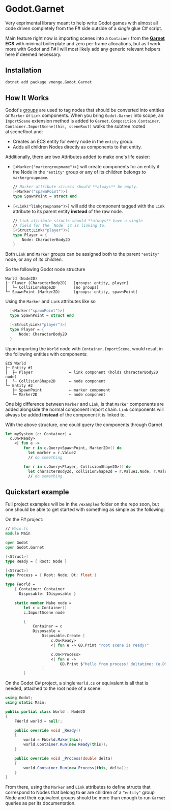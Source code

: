 # Godot.Garnet

Very exprimental library meant to help write Godot games with almost all code
driven completely from the F# side outside of a *single* glue C# script.

Main feature right now is importing scenes into a `Container` from the **[Garnet](https://github.com/bcarruthers/garnet) ECS** with minimal boilerplate and zero per‑frame allocations,
but as I work more with Godot and F# I will most likely add any generic relevant helpers here if deemed necessary.

## Installation

```bash
dotnet add package vmenge.Godot.Garnet
```

## How It Works

Godot's [groups](https://docs.godotengine.org/en/4.4/tutorials/scripting/groups.html) are used to tag nodes that should be converted into entities or `Marker` or `Link` components.
When you bring `Godot.Garnet` into scope, an `ImportScene` extension method is added to `Garnet.Composition.Container`.
`Container.ImportScene(this, sceneRoot)` walks the subtree rooted at sceneRoot and:
- Creates an ECS entity for every node in the `entity` group.
- Adds all children Nodes directly as components to that entity.

Additionally, there are two Attributes added to make one's life easier:
- `[<Marker("markergroupname")>]` will create components for an entity if the Node in the `"entity"` group or any of its children belongs to `markergroupname`.
  ```fs
  // Marker attribute structs should **always** be empty.
  [<Marker("spawnPoint")>]
  type SpawnPoint = struct end
  ```

- `[<Link("linkgroupname")>]` will add the component tagged with the `Link` attribute to its parent entity **instead** of the raw node.
  ```fs
  // Link attribute structs should **always** have a single
  // field for the `Node` it is linking to.
  [<Struct;Link("player")>]
  type Player = {
      Node: CharacterBody2D
  }
  ```

Both `Link` and `Marker` groups can be assigned both to the parent `"entity"` node, or any of its children.

So the following Godot node structure
```
World (Node2D)
├─ Player (CharacterBody2D)   [groups: entity, player]
│  └─ CollisionShape2D        [no groups]
└─ SpawnPoint (Marker2D)      [groups: entity, spawnPoint]
```

Using the `Marker` and `Link` attributes like so
```fs
  [<Marker("spawnPoint")>]
  type SpawnPoint = struct end

  [<Struct;Link("player")>]
  type Player = {
      Node: CharacterBody2D
  }
```

Upon importing the `World` node with `Container.ImportScene`, would result in the following entities with components:
```
ECS World
├─ Entity #1
│  ├─ Player                ← link component (holds CharacterBody2D node)
│  └─ CollisionShape2D      ← node component
└─ Entity #2
   ├─ SpawnPoint            ← marker component
   └─ Marker2D              ← node component
```

One big difference between `Marker` and `Link`, is that `Marker` components are added alongside the normal component import chain. `Link` components
will always be added **instead** of the component it is linked to.

With the above structure, one could query the components through Garnet
```fs
let mySystem (c: Container) =
  c.On<Ready> 
    <| fun e ->
        for r in c.Query<SpawnPoint, Marker2D>() do 
          let marker = r.Value2
          // do something

        for r in c.Query<Player, CollisionShape2D>() do
          let characterBody2d, collisionShape2d = r.Value1.Node, r.Value2
          // do something
```

## Quickstart example
Full project examples will be in the `/examples` folder on the repo soon, but one should be able to get started with something as simple as the following:

On the F# project:
```fs
// Main.fs
module Main

open Godot
open Godot.Garnet

[<Struct>]
type Ready = { Root: Node }

[<Struct>]
type Process = { Root: Node; Dt: float }

type FWorld =
    { Container: Container
      Disposable: IDisposable }

    static member Make node =
        let c = Container()
        c.ImportScene node

        {
            Container = c
            Disposable =
                Disposable.Create [
                    c.On<Ready> 
                    <| fun e -> GD.Print "root scene is ready!"

                    c.On<Process>
                    <| fun e ->
                        GD.Print $"hello from process! deltatime: {e.Dt}"
                ]
        }
```

On the Godot C# project, a single `World.cs` or equivalent is all that is needed, attached to the root node of a scene:
```cs
using Godot;
using static Main;

public partial class World : Node2D
{
    FWorld world = null!;

    public override void _Ready()
    {
        world = FWorld.Make(this);
        world.Container.Run(new Ready(this));
    }

    public override void _Process(double delta)
    {
        world.Container.Run(new Process(this, delta));
    }
}
```

From there, using the `Marker` and `Link` attributes to define structs that correspond to Nodes that belong to **or** are children of a `"entity"` group Node and their
equivalent groups should be more than enough to run `Garnet` queries as per its documentation.
